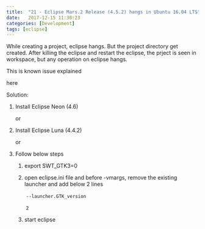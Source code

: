 ```yaml
---
title:  "21 - Eclipse Mars.2 Release (4.5.2) hangs in Ubuntu 16.04 LTS"
date:   2017-12-15 11:30:23
categories: [Development]
tags: [eclipse]
---
```

While creating a project, eclipse hangs. But the project directory get created. After killing the eclipse and restart the eclipse, the prject is seen in workspace, but any operation on eclipse hangs. 

This is known issue explained 

[here]: https://bugs.eclipse.org/bugs/show_bug.cgi?id=495946

here

Solution:

1. Install Eclipse Neon (4.6) 

   or

2. Install Eclipse Luna (4.4.2)

   or

3. Follow below steps

   1. export SWT_GTK3=0

   2. open eclipse.ini file and before -vmargs, remove the existing launcher and add below 2 lines

      ​	`--launcher.GTK_version`

      ​	`2`

   3. start eclipse
